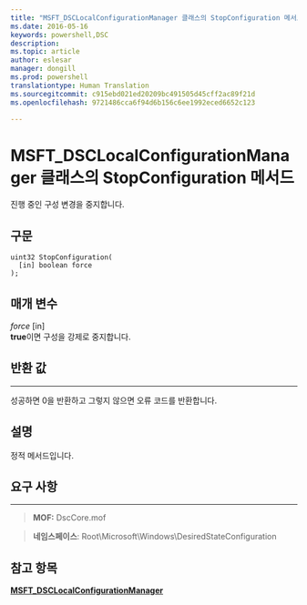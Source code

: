 ```yaml
---
title: "MSFT_DSCLocalConfigurationManager 클래스의 StopConfiguration 메서드"
ms.date: 2016-05-16
keywords: powershell,DSC
description: 
ms.topic: article
author: eslesar
manager: dongill
ms.prod: powershell
translationtype: Human Translation
ms.sourcegitcommit: c915ebd021ed20209bc491505d45cff2ac89f21d
ms.openlocfilehash: 9721486cca6f94d6b156c6ee1992eced6652c123

---
```


# MSFT_DSCLocalConfigurationManager 클래스의 StopConfiguration 메서드

진행 중인 구성 변경을 중지합니다.

구문
------

```mof
uint32 StopConfiguration(
  [in] boolean force
);
```

매개 변수
----------

*force* \[in\]  
**true**이면 구성을 강제로 중지합니다.

## 반환 값
------------

성공하면 0을 반환하고 그렇지 않으면 오류 코드를 반환합니다.

## 설명

정적 메서드입니다.

## 요구 사항
------------
>**MOF:** DscCore.mof

>**네임스페이스**: Root\Microsoft\Windows\DesiredStateConfiguration


## 참고 항목


[**MSFT_DSCLocalConfigurationManager**](msft-dsclocalconfigurationmanager.md)


 

 






<!--HONumber=Aug16_HO3-->


